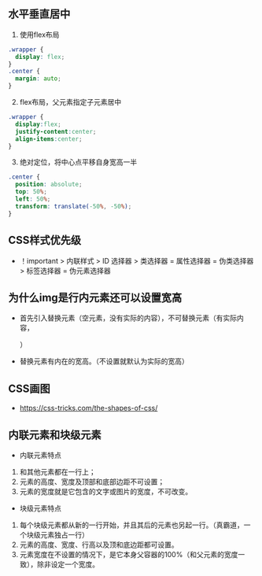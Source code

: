 ## 水平垂直居中
1. 使用flex布局
```CSS
.wrapper {
  display: flex;
}
.center {
  margin: auto;
}
```
2. flex布局，父元素指定子元素居中
```CSS
.wrapper {
  display:flex;
  justify-content:center;
  align-items:center;
}
```
3. 绝对定位，将中心点平移自身宽高一半
```CSS
.center {
  position: absolute;
  top: 50%;
  left: 50%;
  transform: translate(-50%, -50%);
}
```
## CSS样式优先级
- ！important > 内联样式 > ID 选择器 > 类选择器 = 属性选择器 = 伪类选择器 > 标签选择器 = 伪元素选择器
## 为什么img是行内元素还可以设置宽高
- 首先引入替换元素（空元素，没有实际的内容），不可替换元素（有实际内容，<p>）
- 替换元素有内在的宽高。（不设置就默认为实际的宽高）
## CSS画图
- https://css-tricks.com/the-shapes-of-css/
## 内联元素和块级元素
- 内联元素特点
1. 和其他元素都在一行上；
2. 元素的高度、宽度及顶部和底部边距不可设置；
3. 元素的宽度就是它包含的文字或图片的宽度，不可改变。
- 块级元素特点
1. 每个块级元素都从新的一行开始，并且其后的元素也另起一行。（真霸道，一个块级元素独占一行）
2. 元素的高度、宽度、行高以及顶和底边距都可设置。
3. 元素宽度在不设置的情况下，是它本身父容器的100%（和父元素的宽度一致），除非设定一个宽度。
